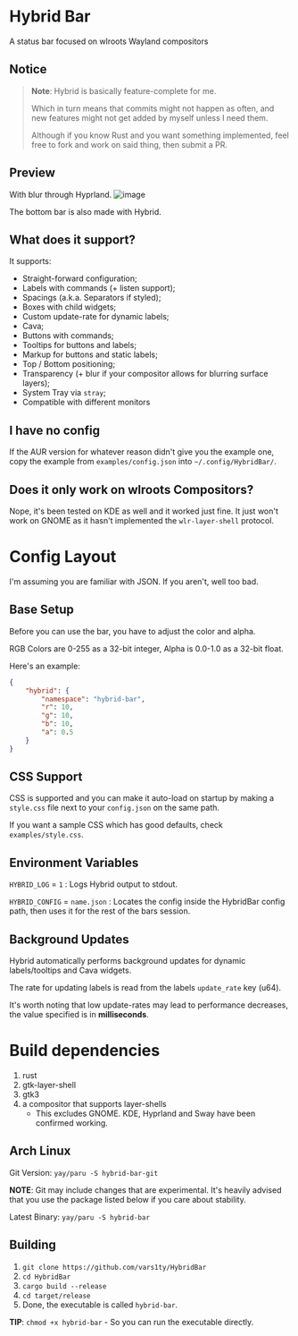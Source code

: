 # Hybrid Bar
A status bar focused on wlroots Wayland compositors

## Notice
> **Note**:
> Hybrid is basically feature-complete for me.
>
> Which in turn means that commits might not happen as often, and new features might not get added by myself unless I need them.
>
> Although if you know Rust and you want something implemented, feel free to fork and work on said thing, then submit a PR.

## Preview
With blur through Hyprland.
![image](https://user-images.githubusercontent.com/54314240/197680577-2bc0cff4-2438-4c8d-8428-11499d0519c6.png)

The bottom bar is also made with Hybrid.

## What does it support?
It supports:
- Straight-forward configuration;
- Labels with commands (+ listen support);
- Spacings (a.k.a. Separators if styled);
- Boxes with child widgets;
- Custom update-rate for dynamic labels;
- Cava;
- Buttons with commands;
- Tooltips for buttons and labels;
- Markup for buttons and static labels;
- Top / Bottom positioning;
- Transparency (+ blur if your compositor allows for blurring surface layers);
- System Tray via `stray`;
- Compatible with different monitors

## I have no config
If the AUR version for whatever reason didn't give you the example one, copy the example from `examples/config.json` into `~/.config/HybridBar/`.

## Does it only work on wlroots Compositors?
Nope, it's been tested on KDE as well and it worked just fine. It just won't work on GNOME as it hasn't implemented the `wlr-layer-shell` protocol.

# Config Layout
I'm assuming you are familiar with JSON. If you aren't, well too bad.

## Base Setup
Before you can use the bar, you have to adjust the color and alpha.

RGB Colors are 0-255 as a 32-bit integer, Alpha is 0.0-1.0 as a 32-bit float.

Here's an example:

```json
{
    "hybrid": {
        "namespace": "hybrid-bar",
        "r": 10,
        "g": 10,
        "b": 10,
        "a": 0.5
    }
}
```
## CSS Support
CSS is supported and you can make it auto-load on startup by making a `style.css` file next to your `config.json` on the same path.

If you want a sample CSS which has good defaults, check `examples/style.css`.

## Environment Variables
`HYBRID_LOG` = `1` : Logs Hybrid output to stdout.

`HYBRID_CONFIG` = `name.json` : Locates the config inside the HybridBar config path, then uses it for the rest of the bars session.

## Background Updates
Hybrid automatically performs background updates for dynamic labels/tooltips and Cava widgets.

The rate for updating labels is read from the labels `update_rate` key (u64).

It's worth noting that low update-rates may lead to performance decreases, the value specified is in **milliseconds**.

# Build dependencies
1. rust
2. gtk-layer-shell
3. gtk3
4. a compositor that supports layer-shells
   - This excludes GNOME. KDE, Hyprland and Sway have been confirmed working.

## Arch Linux
Git Version: `yay/paru -S hybrid-bar-git`

**NOTE**: Git may include changes that are experimental. It's heavily advised that you use the package listed below if you care about stability.

Latest Binary: `yay/paru -S hybrid-bar`

## Building
1. `git clone https://github.com/vars1ty/HybridBar`
2. `cd HybridBar`
3. `cargo build --release`
4. `cd target/release`
5. Done, the executable is called `hybrid-bar`.

**TIP**: `chmod +x hybrid-bar` - So you can run the executable directly.
